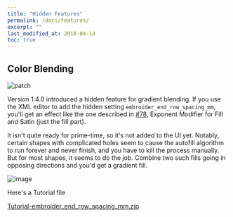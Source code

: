 ```yaml
---
title: "Hidden Features"
permalink: /docs/features/
excerpt: ""
last_modified_at: 2018-04-14
toc: true
---
```

## Color Blending

![patch](/assets/images/examples/lexelby_patches/soulstorm_brew_patch-th.jpg "Hidden Feature in Use- Gradient Blending")

Version 1.4.0 introduced a hidden feature for gradient blending. If you use the XML editor to add the hidden setting `embroider_end_row_spacing_mm`, you'll get an effect like the one described in [#78](https://github.com/lexelby/inkstitch/issues/78), Exponent Modifier for Fill and Satin (just the fill part).

It isn't quite ready for prime-time, so it's not added to the UI yet. Notably, certain shapes with complicated holes seem to cause the autofill algorithm to run forever and never finish, and you have to kill the process manually. But for most shapes, it seems to do the job. Combine two such fills going in opposing directions and you'd get a gradient fill.

![image](https://user-images.githubusercontent.com/11083514/38469632-dc97b73c-3b4f-11e8-9044-c03d1f5d17ab.png)


Here's a Tutorial file

[Tutorial-embroider_end_row_spacing_mm.zip](https://github.com/lexelby/inkstitch/files/1887652/Tutorial-embroider_end_row_spacing_mm.zip)
